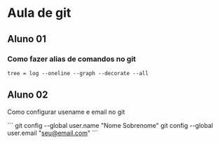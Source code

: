 # Aula de git

## Aluno 01

### Como fazer alias de comandos no git

```
tree = log --oneline --graph --decorate --all
```

## Aluno 02

Como configurar usename e email no git

´´´
git config --global user.name "Nome Sobrenome"
git config --global user.email "seu@email.com"
´´´
